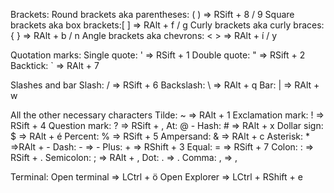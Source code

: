 <!-- @format -->

Brackets:
Round brackets aka parentheses: ( ) => RSift + 8 / 9
Square brackets aka box brackets:[ ] => RAlt + f / g
Curly brackets aka curly braces: { } => RAlt + b / n
Angle brackets aka chevrons: < > => RAlt + í / y  

Quotation marks:
Single quote: ' => RSift + 1
Double quote: " => RSift + 2
Backtick: ` => RAlt + 7

Slashes and bar
Slash: / => RSift + 6
Backslash: \ => RAlt + q
Bar: | => RAlt + w

All the other necessary characters
Tilde: ~ => RAlt + 1
Exclamation mark: ! => RSift + 4
Question mark: ? => RSift + ,
At: @ - Hash: # => RAlt + x
Dollar sign: $ => RAlt + é
Percent: % => RSift + 5
Ampersand: & => RAlt + c
Asterisk: \* =>RAlt + -
Dash: - => -
Plus: + => RShift + 3
Equal: = => RSift + 7
Colon: : => RSift + .
Semicolon: ; => RAlt + ,
Dot: . => .
Comma: , => ,

Terminal:
Open terminal => LCtrl + ö
Open Explorer => LCtrl + RShift + e
